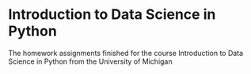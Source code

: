 # Introduction to Data Science in Python
The homework assignments finished for the course Introduction to Data Science in Python from the University of Michigan
